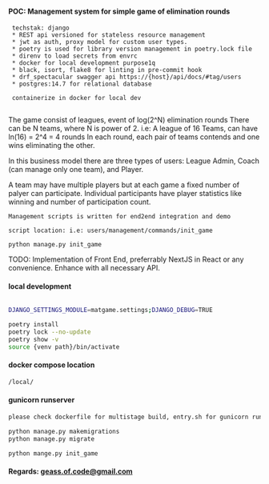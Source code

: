 #### POC: Management system for simple game of elimination rounds


```
 techstak: django
 * REST api versioned for stateless resource management
 * jwt as auth, proxy model for custom user types.
 * poetry is used for library version management in poetry.lock file
 * direnv to load secrets from envrc
 * docker for local development purpose1q
 * black, isort, flake8 for linting in pre-commit hook
 * drf_spectacular swagger api https://{host}/api/docs/#tag/users
 * postgres:14.7 for relational database
 
 containerize in docker for local dev
 
```



The game consist of leagues, event of log(2^N) elimination rounds
There can be N teams, where N is power of 2.
i.e: A league of 16 Teams, can have ln(16) = 2^4 = 4 rounds
In each round, each pair of teams contends and one wins eliminating the other.

In this business model there are three types of users: League Admin, Coach (can manage only one team), and Player.

A team may have multiple players but at each game a fixed number of palyer can participate.
Individual participants have player statistics like winning and number of participation count.

```
Management scripts is written for end2end integration and demo

script location: i.e: users/management/commands/init_game

python manage.py init_game 
```
TODO:
Implementation of Front End, preferrably NextJS in React or any convenience.
Enhance with all necessary API.

#### local development 

```bash

DJANGO_SETTINGS_MODULE=matgame.settings;DJANGO_DEBUG=TRUE
```

```bash
poetry install
poetry lock --no-update
poetry show -v
source {venv path}/bin/activate
```


#### docker compose  location
```bash
/local/
```

####  gunicorn runserver
```bash
please check dockerfile for multistage build, entry.sh for gunicorn run of wsgy  
```

```bash 
python manage.py makemigrations
python manage.py migrate

python mange.py init_game
```

#### Regards: geass.of.code@gmail.com 


